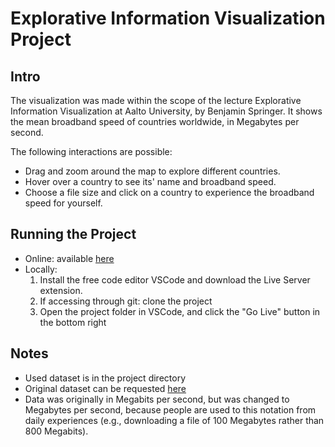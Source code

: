 # Explorative Information Visualization Project

## Intro

The visualization was made within the scope of the lecture Explorative
Information Visualization at Aalto University, by Benjamin Springer. It shows
the mean broadband speed of countries worldwide, in Megabytes per second.

The following interactions are possible:

- Drag and zoom around the map to explore different countries.
- Hover over a country to see its' name and broadband speed.
- Choose a file size and click on a country to experience the broadband speed
  for yourself.

## Running the Project

- Online: available
  [here](https://benjaminspringer98.github.io/explorative-information-viz/)
- Locally:
  1. Install the free code editor VSCode and download the Live Server extension.
  2. If accessing through git: clone the project
  3. Open the project folder in VSCode, and click the "Go Live" button in the bottom right

## Notes

- Used dataset is in the project directory
- Original dataset can be requested
  [here](https://worldpopulationreview.com/country-rankings/internet-speeds-by-country)
- Data was originally in Megabits per second, but was changed to Megabytes per
  second, because people are used to this notation from daily experiences (e.g.,
  downloading a file of 100 Megabytes rather than 800 Megabits).
